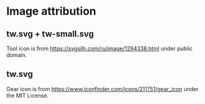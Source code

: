 # Image attribution

## tw.svg + tw-small.svg

Tool icon is from https://svgsilh.com/ru/image/1294338.html under public domain.

## tw.svg

Gear icon is from https://www.iconfinder.com/icons/211751/gear_icon under the MIT License.
